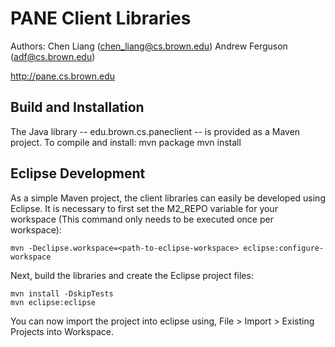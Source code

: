 # PANE Client Libraries

Authors:
  Chen Liang (chen_liang@cs.brown.edu)
  Andrew Ferguson (adf@cs.brown.edu)

http://pane.cs.brown.edu


## Build and Installation

The Java library -- edu.brown.cs.paneclient -- is provided as a Maven project.
To compile and install:
	mvn package
	mvn install


## Eclipse Development

As a simple Maven project, the client libraries can easily be developed using
Eclipse. It is necessary to first set the M2_REPO variable for your workspace
(This command only needs to be executed once per workspace):

	mvn -Declipse.workspace=<path-to-eclipse-workspace> eclipse:configure-workspace

Next, build the libraries and create the Eclipse project files:

	mvn install -DskipTests
	mvn eclipse:eclipse

You can now import the project into eclipse using, File > Import > Existing
Projects into Workspace.
